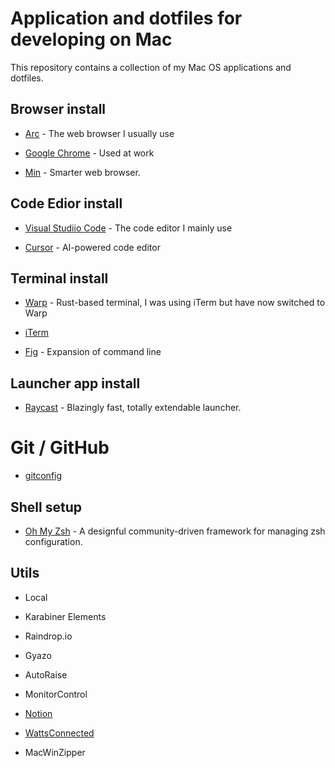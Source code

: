 # Application and dotfiles for developing on Mac

This repository contains a collection of my Mac OS applications and dotfiles.

## Browser install

- [Arc](https://arc.net/) - The web browser I usually use

- [Google Chrome](https://www.google.com/intl/ja_jp/chrome/) - Used at work

- [Min](https://minbrowser.org/) - Smarter web browser.

## Code Edior install

- [Visual Studiio Code](https://code.visualstudio.com/) - The code editor I mainly use

- [Cursor](https://cursor.sh/) - AI-powered code editor

## Terminal install

- [Warp](https://www.warp.dev/) - Rust-based terminal, I was using iTerm but have now switched to Warp

- [iTerm](https://iterm2.com/)

- [Fig](https://fig.io/) - Expansion of command line

## Launcher app install

- [Raycast](https://www.raycast.com/) - Blazingly fast, totally extendable launcher.

# Git / GitHub

- [gitconfig](/.gitconfig)

## Shell setup

- [Oh My Zsh](https://ohmyz.sh/) - A designful community-driven framework for managing zsh configuration.

## Utils

- Local

- Karabiner Elements

- Raindrop.io

- Gyazo

- AutoRaise

- MonitorControl

- [Notion](https://www.notion.so/ja-jp)

- [WattsConnected](https://apps.apple.com/jp/app/wattsconnected/id1639692859)

- MacWinZipper
